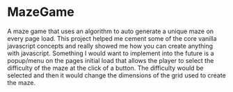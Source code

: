 # MazeGame
A maze game that uses an algorithm to auto generate a unique maze on every page load.
This project helped me cement some of the core vanilla javascript concepts and really showed me how you can create anything with javascript.
Something I would want to implement into the future is a popup/menu on the pages initial load that allows the player to select the difficulty of the maze at the
click of a button. The difficulty would be selected and then it would change the dimensions of the grid used to create the maze. 
